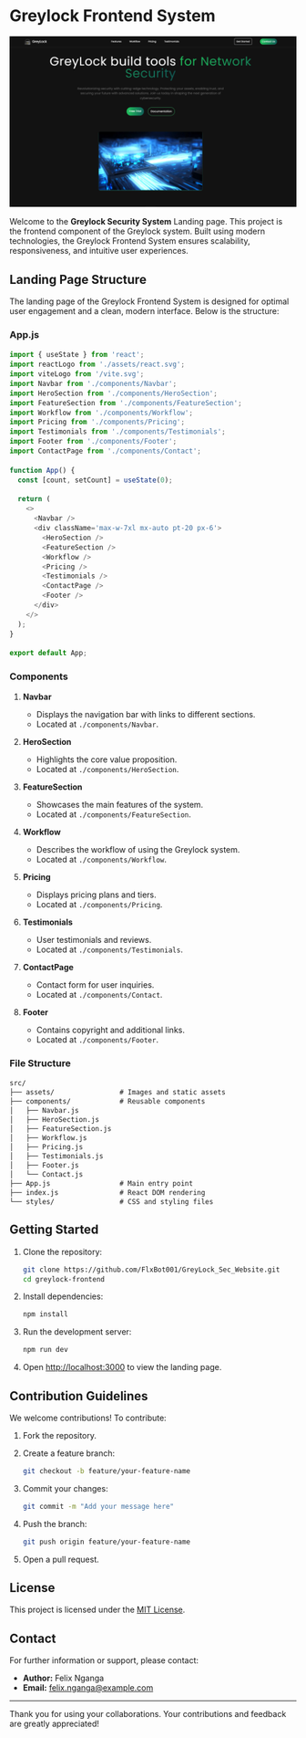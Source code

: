 # Greylock Frontend System

![Greylock Logo](public/1.png)

Welcome to the **Greylock Security System** Landing page. This project is the frontend component of the Greylock system. Built using modern technologies, the Greylock Frontend System ensures scalability, responsiveness, and intuitive user experiences.

## Landing Page Structure

The landing page of the Greylock Frontend System is designed for optimal user engagement and a clean, modern interface. Below is the structure:

### App.js

```javascript
import { useState } from 'react';
import reactLogo from './assets/react.svg';
import viteLogo from '/vite.svg';
import Navbar from './components/Navbar';
import HeroSection from './components/HeroSection';
import FeatureSection from './components/FeatureSection';
import Workflow from './components/Workflow';
import Pricing from './components/Pricing';
import Testimonials from './components/Testimonials';
import Footer from './components/Footer';
import ContactPage from './components/Contact';

function App() {
  const [count, setCount] = useState(0);

  return (
    <>
      <Navbar />
      <div className='max-w-7xl mx-auto pt-20 px-6'>
        <HeroSection />
        <FeatureSection />
        <Workflow />
        <Pricing />
        <Testimonials />
        <ContactPage />
        <Footer />
      </div>
    </>
  );
}

export default App;
```

### Components

1. **Navbar**
   - Displays the navigation bar with links to different sections.
   - Located at `./components/Navbar`.

2. **HeroSection**
   - Highlights the core value proposition.
   - Located at `./components/HeroSection`.

3. **FeatureSection**
   - Showcases the main features of the system.
   - Located at `./components/FeatureSection`.

4. **Workflow**
   - Describes the workflow of using the Greylock system.
   - Located at `./components/Workflow`.

5. **Pricing**
   - Displays pricing plans and tiers.
   - Located at `./components/Pricing`.

6. **Testimonials**
   - User testimonials and reviews.
   - Located at `./components/Testimonials`.

7. **ContactPage**
   - Contact form for user inquiries.
   - Located at `./components/Contact`.

8. **Footer**
   - Contains copyright and additional links.
   - Located at `./components/Footer`.

### File Structure

```plaintext
src/
├── assets/                # Images and static assets
├── components/            # Reusable components
│   ├── Navbar.js
│   ├── HeroSection.js
│   ├── FeatureSection.js
│   ├── Workflow.js
│   ├── Pricing.js
│   ├── Testimonials.js
│   ├── Footer.js
│   └── Contact.js
├── App.js                 # Main entry point
├── index.js               # React DOM rendering
└── styles/                # CSS and styling files
```

## Getting Started

1. Clone the repository:

   ```bash
   git clone https://github.com/FlxBot001/GreyLock_Sec_Website.git
   cd greylock-frontend
   ```

2. Install dependencies:

   ```bash
   npm install
   ```

3. Run the development server:

   ```bash
   npm run dev
   ```

4. Open [http://localhost:3000](http://localhost:3000) to view the landing page.

## Contribution Guidelines

We welcome contributions! To contribute:

1. Fork the repository.
2. Create a feature branch:

   ```bash
   git checkout -b feature/your-feature-name
   ```

3. Commit your changes:

   ```bash
   git commit -m "Add your message here"
   ```

4. Push the branch:

   ```bash
   git push origin feature/your-feature-name
   ```

5. Open a pull request.

## License

This project is licensed under the [MIT License](LICENSE).

## Contact

For further information or support, please contact:

- **Author:** Felix Nganga
- **Email:** felix.nganga@example.com

---

Thank you for using your collaborations. Your contributions and feedback are greatly appreciated!

